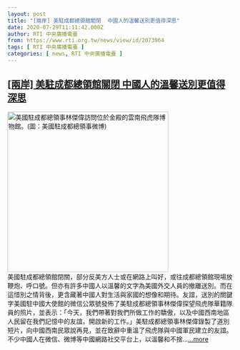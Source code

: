 ```yaml
---
layout: post
title: "[兩岸] 美駐成都總領館關閉  中國人的溫馨送別更值得深思"
date: 2020-07-29T11:11:42.000Z
author: RTI 中央廣播電臺
from: https://www.rti.org.tw/news/view/id/2073964
tags: [ RTI 中央廣播電臺 ]
categories: [ news, RTI 中央廣播電臺 ]
---
```

<!--1596021102000-->
[[兩岸] 美駐成都總領館關閉  中國人的溫馨送別更值得深思](https://www.rti.org.tw/news/view/id/2073964)
------

<div>
<img src="https://static.rti.org.tw/assets/thumbnails/2020/07/29/23ff8c89804406f51095408fac1921d4.jpg" width="360" alt="美國駐成都總領事林傑偉訪問位於金殿的雲南飛虎隊博物館。(圖：美國駐成都總領事微博)" title="美國駐成都總領事林傑偉訪問位於金殿的雲南飛虎隊博物館。(圖：美國駐成都總領事微博)"><br>美國駐成都總領館閉關，部分反美方人士或在網路上叫好，或往成都總領館現場放鞭炮、呼口號。但亦有許多中國人以溫馨的文字為美國外交人員的撤離送別。而在這惜別之情背後，更含藏著中國人對生活與家國的想像和期待。友誼，送別的關鍵字美國駐中國大使館的微信公眾號發佈了美駐成都總領事林傑偉探望飛虎隊華籍隊員的照片，並表示：「今天，我們帶著對我們所做工作的驕傲，以及中國西南地區人民留在我們記憶中的友誼，開啟新的工作。」美駐成都總領事林傑偉錄製了道別短片，向中國西南民眾說再見，並在致辭中重溫了飛虎隊與中國軍民建立的友誼。不少中國人在微信、微博等中國網路社交平台上，以溫馨和不捨...<a target="_blank" href="https://www.rti.org.tw/news/view/id/2073964">...more</a>
</div>
